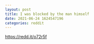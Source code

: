 ```yaml
--- 
layout: post 
title: I was blocked by the man himself 
date: 2021-06-24 1624547196 
categories: reddit 
--- 
```

https://redd.it/o72r5f